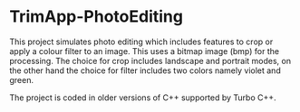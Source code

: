 # TrimApp-PhotoEditing

This project simulates photo editing which includes features to crop or apply a colour filter to an image.
This uses a bitmap image (bmp) for the processing. The choice for crop includes landscape and portrait modes, on the other hand
the choice for filter includes two colors namely violet and green. 

The project is coded in older versions of C++ supported by Turbo C++.  

